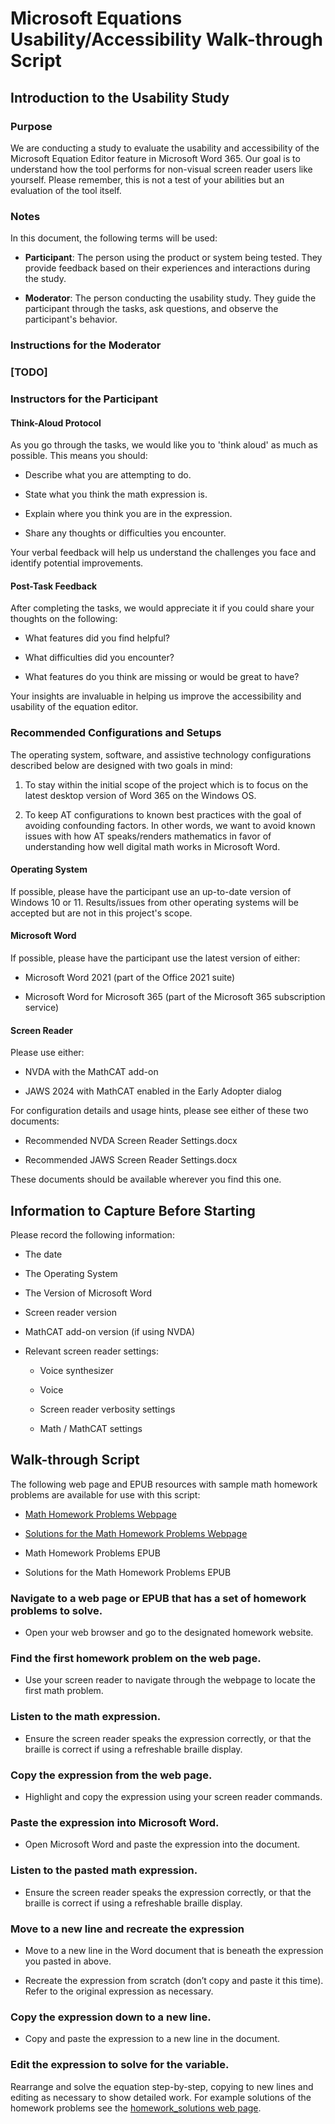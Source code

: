 # Microsoft Equations Usability/Accessibility Walk-through Script

## Introduction to the Usability Study

### Purpose

We are conducting a study to evaluate the usability and accessibility of
the Microsoft Equation Editor feature in Microsoft Word 365. Our goal is
to understand how the tool performs for non-visual screen reader users
like yourself. Please remember, this is not a test of your abilities but
an evaluation of the tool itself.

### Notes

In this document, the following terms will be used:

- **Participant**: The person using the product or system being tested.
  They provide feedback based on their experiences and interactions
  during the study.

- **Moderator**: The person conducting the usability study. They guide
  the participant through the tasks, ask questions, and observe the
  participant's behavior.

### Instructions for the Moderator

### \[TODO\]

### Instructors for the Participant

#### Think-Aloud Protocol

As you go through the tasks, we would like you to 'think aloud' as much
as possible. This means you should:

- Describe what you are attempting to do.

- State what you think the math expression is.

- Explain where you think you are in the expression.

- Share any thoughts or difficulties you encounter.

Your verbal feedback will help us understand the challenges you face and
identify potential improvements.

#### Post-Task Feedback

After completing the tasks, we would appreciate it if you could share
your thoughts on the following:

- What features did you find helpful?

- What difficulties did you encounter?

- What features do you think are missing or would be great to have?

Your insights are invaluable in helping us improve the accessibility and
usability of the equation editor.

### Recommended Configurations and Setups

The operating system, software, and assistive technology configurations
described below are designed with two goals in mind:

1.  To stay within the initial scope of the project which is to focus on
    the latest desktop version of Word 365 on the Windows OS.

2.  To keep AT configurations to known best practices with the goal of
    avoiding confounding factors. In other words, we want to avoid known
    issues with how AT speaks/renders mathematics in favor of
    understanding how well digital math works in Microsoft Word.

#### Operating System

If possible, please have the participant use an up-to-date version of
Windows 10 or 11. Results/issues from other operating systems will be
accepted but are not in this project's scope.

#### Microsoft Word

If possible, please have the participant use the latest version of
either:

- Microsoft Word 2021 (part of the Office 2021 suite)

- Microsoft Word for Microsoft 365 (part of the Microsoft 365
  subscription service)

#### Screen Reader

Please use either:

- NVDA with the MathCAT add-on

- JAWS 2024 with MathCAT enabled in the Early Adopter dialog

For configuration details and usage hints, please see either of these
two documents:

- Recommended NVDA Screen Reader Settings.docx

- Recommended JAWS Screen Reader Settings.docx

These documents should be available wherever you find this one.

## Information to Capture Before Starting

Please record the following information:

- The date

- The Operating System

- The Version of Microsoft Word

- Screen reader version

- MathCAT add-on version (if using NVDA)

- Relevant screen reader settings:

  - Voice synthesizer

  - Voice

  - Screen reader verbosity settings

  - Math / MathCAT settings

## Walk-through Script

The following web page and EPUB resources with sample math homework
problems are available for use with this script:

- [Math Homework Problems
  Webpage](https://brichwin.pages.iu.edu/homework.html)

- [Solutions for the Math Homework Problems
  Webpage](https://brichwin.pages.iu.edu/solutions.html)

- Math Homework Problems EPUB

- Solutions for the Math Homework Problems EPUB

### Navigate to a web page or EPUB that has a set of homework problems to solve.

- Open your web browser and go to the designated homework website.

### Find the first homework problem on the web page.

- Use your screen reader to navigate through the webpage to locate the
  first math problem.

### Listen to the math expression.

- Ensure the screen reader speaks the expression correctly, or that the
  braille is correct if using a refreshable braille display.

### Copy the expression from the web page.

- Highlight and copy the expression using your screen reader commands.

### Paste the expression into Microsoft Word.

- Open Microsoft Word and paste the expression into the document.

### Listen to the pasted math expression.

- Ensure the screen reader speaks the expression correctly, or that the
  braille is correct if using a refreshable braille display.

### Move to a new line and recreate the expression

- Move to a new line in the Word document that is beneath the expression
  you pasted in above.

- Recreate the expression from scratch (don’t copy and paste it this
  time). Refer to the original expression as necessary.

### Copy the expression down to a new line.

- Copy and paste the expression to a new line in the document.

### Edit the expression to solve for the variable.
Rearrange and solve the equation step-by-step, copying to new lines and editing as necessary to show detailed work. For example solutions of the homework problems see the [homework_solutions web page](homework_solutions.html).
